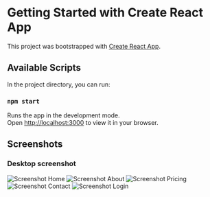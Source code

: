 # Getting Started with Create React App

This project was bootstrapped with [Create React App](https://github.com/facebook/create-react-app).

## Available Scripts

In the project directory, you can run:

### `npm start`

Runs the app in the development mode.\
Open [http://localhost:3000](http://localhost:3000) to view it in your browser.

## Screenshots

### Desktop screenshot

![Screenshot Home](https://github.com/pinggdev/Soal_Test_2/assets/59599517/ca763c5c-1fe6-42d8-a250-9deee0eb244c)
![Screenshot About](https://github.com/pinggdev/Soal_Test_2/assets/59599517/d32cb8f1-c4d5-43d2-9afa-95d0c5ea05f4)
![Screenshot Pricing](https://github.com/pinggdev/Soal_Test_2/assets/59599517/4a391975-8d58-4da7-a78a-89f391194e79)
![Screenshot Contact](https://github.com/pinggdev/Soal_Test_2/assets/59599517/febde000-b76e-49a7-a0ba-0ea056f62e97)
![Screenshot Login](https://github.com/pinggdev/Soal_Test_2/assets/59599517/073ca475-2247-4fac-bfdc-67917ee766af)

